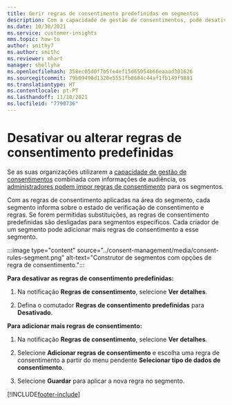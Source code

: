 ```yaml
---
title: Gerir regras de consentimento predefinidas em segmentos
description: Com a capacidade de gestão de consentimentos, pode desativar ou alterar as regras de consentimento predefinidas se as substituições estiverem ativadas.
ms.date: 10/30/2021
ms.service: customer-insights
mms.topic: how-to
author: smithy7
ms.author: smithc
ms.reviewer: mhart
manager: shellyha
ms.openlocfilehash: 358ec05d0f7b5fe4ef15d65054b66eaaad301626
ms.sourcegitcommit: 79b09498d1328e5551fb8684c44af1fb149f9881
ms.translationtype: HT
ms.contentlocale: pt-PT
ms.lasthandoff: 11/10/2021
ms.locfileid: "7790736"
---
```

# <a name="disable-or-change-default-consent-rules"></a>Desativar ou alterar regras de consentimento predefinidas

Se as suas organizações utilizarem a [capacidade de gestão de consentimentos](../consent-management/overview.md) combinada com informações de audiência, os [administradores podem impor regras de consentimento](activate-consent.md) para os segmentos. 

Com as regras de consentimento aplicadas na área do segmento, cada segmento informa sobre o estado de verificação de consentimento e regras. Se forem permitidas substituições, as regras de consentimento predefinidas são desligadas para segmentos específicos. Cada criador de um segmento pode adicionar mais regras de consentimento a esse segmento. 

:::image type="content" source="../consent-management/media/consent-rules-segment.png" alt-text="Construtor de segmentos com opções de regra de consentimento.":::

**Para desativar as regras de consentimento predefinidas:**

1. Na notificação **Regras de consentimento**, selecione **Ver detalhes**. 

1. Defina o comutador **Regras de consentimento predefinidas** para **Desativado**.

**Para adicionar mais regras de consentimento:**

1. Na notificação **Regras de consentimento**, selecione **Ver detalhes**. 

1. Selecione **Adicionar regras de consentimento** e escolha uma regra de consentimento a partir do menu pendente **Selecionar tipo de dados de consentimento**.

1. Selecione **Guardar** para aplicar a nova regra no segmento.

[!INCLUDE[footer-include](../includes/footer-banner.md)] 
